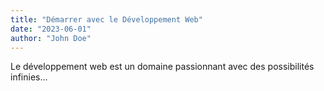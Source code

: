 ```yaml
---
title: "Démarrer avec le Développement Web"
date: "2023-06-01"
author: "John Doe"
---
```


Le développement web est un domaine passionnant avec des possibilités infinies...

